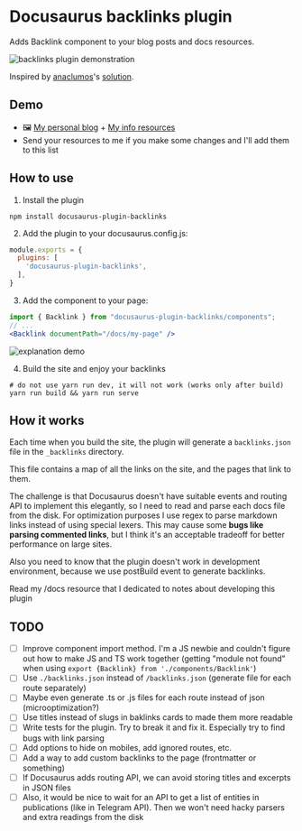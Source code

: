 # Docusaurus backlinks plugin

Adds Backlink component to your blog posts and docs resources.

![backlinks plugin demonstration](https://file.def.pm/yfvyM1BB.jpg)

Inspired by [anaclumos](https://github.com/anaclumos)'s [solution](https://github.com/facebook/docusaurus/discussions/8217).

## Demo

- 🖼️ [My personal blog](https://blog.amd-nick.me) + [My info resources](https://blog.amd-nick.me/docs)
- Send your resources to me if you make some changes and I'll add them to this list

## How to use

1. Install the plugin

```shell
npm install docusaurus-plugin-backlinks
```

2. Add the plugin to your docusaurus.config.js:

```js
module.exports = {
  plugins: [
    'docusaurus-plugin-backlinks',
  ],
}
```

3. Add the component to your page:

```jsx
import { Backlink } from "docusaurus-plugin-backlinks/components";
// ...
<Backlink documentPath="/docs/my-page" />
```

![explanation demo](https://file.def.pm/rt2667uy.png)

4. Build the site and enjoy your backlinks

```shell
# do not use yarn run dev, it will not work (works only after build)
yarn run build && yarn run serve
```

## How it works

Each time when you build the site, the plugin will generate a `backlinks.json` file in the `_backlinks` directory.

This file contains a map of all the links on the site, and the pages that link to them.

The challenge is that Docusaurus doesn't have suitable events and routing API to implement this elegantly, so I need to read and parse each docs file from the disk. For optimization purposes I use regex to parse markdown links instead of using special lexers. This may cause some **bugs like parsing commented links**, but I think it's an acceptable tradeoff for better performance on large sites.

Also you need to know that the plugin doesn't work in development environment, because we use postBuild event to generate backlinks.

Read my /docs resource that I dedicated to notes about developing this plugin
<!-- #todo add the real link. Why somebody need to search for this? -->

## TODO

- [ ] Improve component import method. I'm a JS newbie and couldn't figure out how to make JS and TS work together (getting "module not found" when using `export {Backlink} from './components/Backlink'`)
- [ ] Use `./backlinks.json` instead of `/backlinks.json` (generate file for each route separately)
- [ ] Maybe even generate .ts or .js files for each route instead of json (microoptimization?)
- [ ] Use titles instead of slugs in baklinks cards to made them more readable
- [ ] Write tests for the plugin. Try to break it and fix it. Especially try to find bugs with link parsing
- [ ] Add options to hide on mobiles, add ignored routes, etc.
- [ ] Add a way to add custom backlinks to the page (frontmatter or something)
- [ ] If Docusaurus adds routing API, we can avoid storing titles and excerpts in JSON files
- [ ] Also, it would be nice to wait for an API to get a list of entities in publications (like in Telegram API). Then we won't need hacky parsers and extra readings from the disk

<!--
related resources:

- https://docusaurus.io/feature-requests/p/backlinks-or-pages-that-link-here
- https://github.com/facebook/docusaurus/discussions/8217
-->
